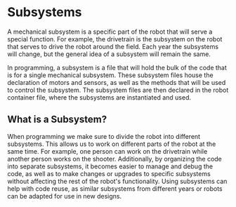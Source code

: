 # Subsystems

A mechanical subsystem is a specific part of the robot that will serve a special function. For example, the drivetrain is the subsystem on the robot that serves to drive the robot around the field. Each year the subsystems will change, but the general idea of a subsystem will remain the same.

In programming, a subsystem is a file that will hold the bulk of the code that is for a single mechanical subsystem. These subsystem files house the declaration of motors and sensors, as well as the methods that will be used to control the subsystem. The subsystem files are then declared in the robot container file, where the subsystems are instantiated and used.

## What is a Subsystem?

When programming we make sure to divide the robot into different subsystems. This allows us to work on different parts of the robot at the same time. For example, one person can work on the drivetrain while another person works on the shooter. Additionally, by organizing the code into separate subsystems, it becomes easier to manage and debug the code, as well as to make changes or upgrades to specific subsystems without affecting the rest of the robot's functionality. Using subsystems can help with code reuse, as similar subsystems from different years or robots can be adapted for use in new designs.